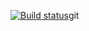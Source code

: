 [![Build status](https://ci.appveyor.com/api/projects/status/rj9xm19qulcnk1y2?svg=true)](https://ci.appveyor.com/project/laroffi/selenide)git 
